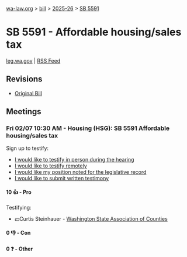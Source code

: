 [wa-law.org](/) > [bill](/bill/) > [2025-26](/bill/2025-26/) > [SB 5591](/bill/2025-26/sb/5591/)

# SB 5591 - Affordable housing/sales tax
[leg.wa.gov](https://app.leg.wa.gov/billsummary?BillNumber=5591&Year=2025&Initiative=false) | [RSS Feed](./rss.xml)

## Revisions
* [Original Bill](1/)

## Meetings
### Fri 02/07 10:30 AM - Housing (HSG): SB 5591 Affordable housing/sales tax
Sign up to testify:
* [I would like to testify in person during the hearing](https://app.leg.wa.gov/csi/Testifier/Add?chamber=House&mId=32700&aId=163025&caId=25505&tId=1)
* [I would like to testify remotely](https://app.leg.wa.gov/csi/Testifier/Add?chamber=House&mId=32700&aId=163025&caId=25505&tId=2)
* [I would like my position noted for the legislative record](https://app.leg.wa.gov/csi/Testifier/Add?chamber=House&mId=32700&aId=163025&caId=25505&tId=3)
* [I would like to submit written testimony](https://app.leg.wa.gov/csi/Testifier/Add?chamber=House&mId=32700&aId=163025&caId=25505&tId=4)

#### 10 👍 - Pro
Testifying:
* 💵Curtis Steinhauer - [Washington State Association of Counties](/org/washington_state_association_of_counties/)

#### 0 👎 - Con

#### 0 ❓ - Other
